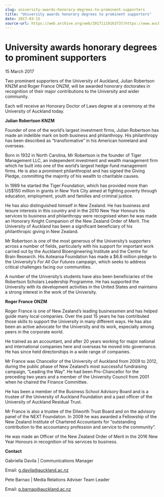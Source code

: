 ```yaml
---
slug: university-awards-honorary-degrees-to-prominent-supporters
title: "University awards honorary degrees to prominent supporters"
date: 2017-03-15
source-url: https://web.archive.org/web/20171119163737/https://www.auckland.ac.nz/en/about/news-events-and-notices/news/news-2017/03/university-awards-honorary-degrees-to-prominent-supporters.html
---
```

University awards honorary degrees to prominent supporters
==========================================================

15 March 2017

Two prominent supporters of the University of Auckland, Julian Robertson KNZM and Roger France ONZM, will be awarded honorary doctorates in recognition of their major contributions to the University and wider community.  
  
Each will receive an Honorary Doctor of Laws degree at a ceremony at the University of Auckland today.

**Julian Robertson KNZM**  
  
Founder of one of the world’s largest investment firms, Julian Robertson has made an indelible mark on both business and philanthropy. His philanthropy has been described as “transformative” in his American homeland and overseas.

Born in 1932 in North Carolina, Mr Robertson is the founder of Tiger Management LLC, an independent investment and wealth management firm which he built into one of the world’s largest hedge-fund management firms. He is also a prominent philanthropist and has signed the Giving Pledge, committing the majority of his wealth to charitable causes.  
  
In 1989 he started the Tiger Foundation, which has provided more than US$150 million in grants in New York City aimed at fighting poverty through education, employment, youth and families and criminal justice.  
  
He has also distinguished himself in New Zealand. He has business and leisure interests in this country and in the 2010 New Year Honours his services to business and philanthropy were recognised when he was made an Honorary Knight Companion of the New Zealand Order of Merit. The University of Auckland has been a significant beneficiary of his philanthropic giving in New Zealand.  
  
Mr Robertson is one of the most generous of the University’s supporters across a number of fields, particularly with his support for important work carried out by the Auckland Bioengineering Institute and the Centre for Brain Research. His Aotearoa Foundation has made a $6.8 million pledge to the University’s _For All Our Futures_ campaign, which seeks to address critical challenges facing our communities.  
  
A number of the University’s students have also been beneficiaries of the Robertson Scholars Leadership Programme. He has supported the University with its development activities in the United States and maintains a strong interest in the work of the University.  
  
**Roger France ONZM**

Roger France is one of New Zealand’s leading businessmen and has helped guide many local companies. Over the past 15 years he has contributed those skills to support the University in many different ways. He has also been an active advocate for the University and its work, especially among peers in the corporate world.  

He trained as an accountant, and after 20 years working for major national and international companies here and overseas he moved into governance. He has since held directorships in a wide range of companies.  
  
Mr France was Chancellor of the University of Auckland from 2009 to 2012, during the public phase of New Zealand’s most successful fundraising campaign, “Leading the Way”. He had been Pro-Chancellor for the preceding two years and a member of the University Council from 2001 when he chaired the Finance Committee.  

He has been a member of the Business School Advisory Board and is a trustee of the University of Auckland Foundation and a past officer of the University of Auckland Residual Trust.

Mr France is also a trustee of the Dilworth Trust Board and on the advisory panel of the NEXT Foundation. In 2009 he was awarded a Fellowship of the New Zealand Institute of Chartered Accountants for “outstanding contribution to the accountancy profession and service to the community”.  
  
He was made an Officer of the New Zealand Order of Merit in the 2016 New Year Honours in recognition of his services to business.  
  
**Contact**

Gabriella Davila | Communications Manager

Email: [g.davila@auckland.ac.nz](mailto:g.davila@auckland.ac.nz)

Pete Barnao | Media Relations Adviser Team Leader

Email: [p.barnao@auckland.ac.nz](mailto:p.barnao@auckland.ac.nz)
